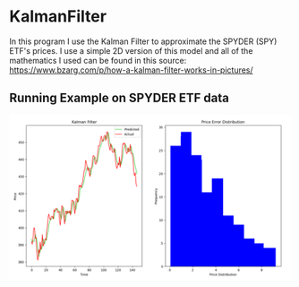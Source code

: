 # KalmanFilter
In this program I use the Kalman Filter to approximate the SPYDER (SPY) ETF's prices. I use a simple 2D version of this model and all of the mathematics I used can be found in this source: https://www.bzarg.com/p/how-a-kalman-filter-works-in-pictures/ 

## Running Example on SPYDER ETF data
![alt](https://github.com/mosharieff/KalmanFilter/blob/main/kalmanPic.png)
